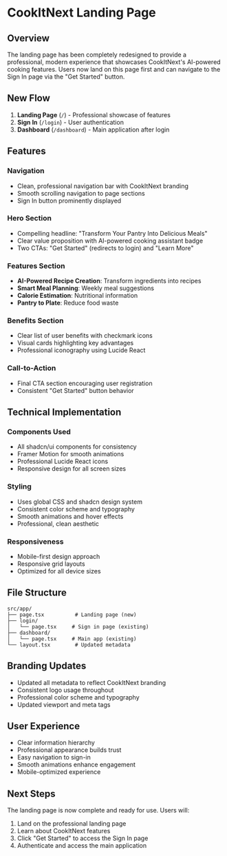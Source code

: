 # CookItNext Landing Page

## Overview
The landing page has been completely redesigned to provide a professional, modern experience that showcases CookItNext's AI-powered cooking features. Users now land on this page first and can navigate to the Sign In page via the "Get Started" button.

## New Flow
1. **Landing Page** (`/`) - Professional showcase of features
2. **Sign In** (`/login`) - User authentication
3. **Dashboard** (`/dashboard`) - Main application after login

## Features

### Navigation
- Clean, professional navigation bar with CookItNext branding
- Smooth scrolling navigation to page sections
- Sign In button prominently displayed

### Hero Section
- Compelling headline: "Transform Your Pantry Into Delicious Meals"
- Clear value proposition with AI-powered cooking assistant badge
- Two CTAs: "Get Started" (redirects to login) and "Learn More"

### Features Section
- **AI-Powered Recipe Creation**: Transform ingredients into recipes
- **Smart Meal Planning**: Weekly meal suggestions
- **Calorie Estimation**: Nutritional information
- **Pantry to Plate**: Reduce food waste

### Benefits Section
- Clear list of user benefits with checkmark icons
- Visual cards highlighting key advantages
- Professional iconography using Lucide React

### Call-to-Action
- Final CTA section encouraging user registration
- Consistent "Get Started" button behavior

## Technical Implementation

### Components Used
- All shadcn/ui components for consistency
- Framer Motion for smooth animations
- Professional Lucide React icons
- Responsive design for all screen sizes

### Styling
- Uses global CSS and shadcn design system
- Consistent color scheme and typography
- Smooth animations and hover effects
- Professional, clean aesthetic

### Responsiveness
- Mobile-first design approach
- Responsive grid layouts
- Optimized for all device sizes

## File Structure
```
src/app/
├── page.tsx          # Landing page (new)
├── login/
│   └── page.tsx     # Sign in page (existing)
├── dashboard/
│   └── page.tsx     # Main app (existing)
└── layout.tsx        # Updated metadata
```

## Branding Updates
- Updated all metadata to reflect CookItNext branding
- Consistent logo usage throughout
- Professional color scheme and typography
- Updated viewport and meta tags

## User Experience
- Clear information hierarchy
- Professional appearance builds trust
- Easy navigation to sign-in
- Smooth animations enhance engagement
- Mobile-optimized experience

## Next Steps
The landing page is now complete and ready for use. Users will:
1. Land on the professional landing page
2. Learn about CookItNext features
3. Click "Get Started" to access the Sign In page
4. Authenticate and access the main application
